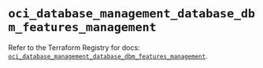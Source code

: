 # `oci_database_management_database_dbm_features_management`

Refer to the Terraform Registry for docs: [`oci_database_management_database_dbm_features_management`](https://registry.terraform.io/providers/oracle/oci/7.19.0/docs/resources/database_management_database_dbm_features_management).
